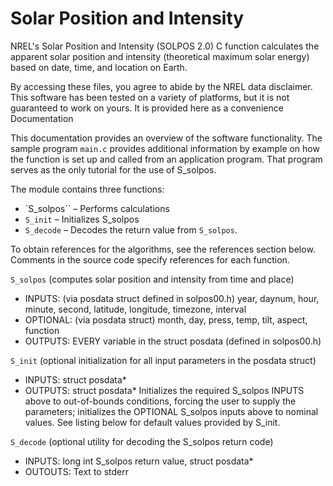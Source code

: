 # Solar Position and Intensity

NREL's Solar Position and Intensity (SOLPOS 2.0) C function calculates the apparent solar position and intensity (theoretical maximum solar energy) based on date, time, and location on Earth.

By accessing these files, you agree to abide by the NREL data disclaimer. This software has been tested on a variety of platforms, but it is not guaranteed to work on yours. It is provided here as a convenience
Documentation

This documentation provides an overview of the software functionality. The sample program `main.c` provides additional information by example on how the function is set up and called from an application program. That program serves as the only tutorial for the use of S_solpos.

The module contains three functions: 

* `S_solpos`` – Performs calculations
* `S_init` – Initializes S_solpos
* `S_decode` – Decodes the return value from `S_solpos`.

To obtain references for the algorithms, see the references section below. Comments in the source code specify references for each function.

`S_solpos` 	(computes solar position and intensity from time and place)
* INPUTS: (via posdata struct defined in solpos00.h) year, daynum, hour, minute, second, latitude, longitude, timezone, interval
* OPTIONAL: (via posdata struct) month, day, press, temp, tilt, aspect, function
* OUTPUTS: EVERY variable in the struct posdata (defined in solpos00.h)

`S_init` 	(optional initialization for all input parameters in the posdata struct)
* INPUTS: struct posdata*
* OUTPUTS: struct posdata*
Initializes the required S_solpos INPUTS above to out-of-bounds conditions, forcing the user to supply the parameters; initializes the OPTIONAL S_solpos inputs above to nominal values. See listing below for default values provided by S_init.

`S_decode` 	(optional utility for decoding the S_solpos return code)
* INPUTS: long int S_solpos return value, struct posdata*
* OUTOUTS: Text to stderr 